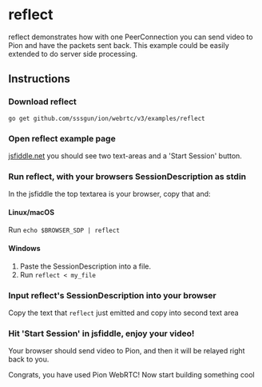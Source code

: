 # reflect
reflect demonstrates how with one PeerConnection you can send video to Pion and have the packets sent back. This example could be easily extended to do server side processing.

## Instructions
### Download reflect
```
go get github.com/sssgun/ion/webrtc/v3/examples/reflect
```

### Open reflect example page
[jsfiddle.net](https://jsfiddle.net/j3yhron4/) you should see two text-areas and a 'Start Session' button.

### Run reflect, with your browsers SessionDescription as stdin
In the jsfiddle the top textarea is your browser, copy that and:
#### Linux/macOS
Run `echo $BROWSER_SDP | reflect`
#### Windows
1. Paste the SessionDescription into a file.
1. Run `reflect < my_file`

### Input reflect's SessionDescription into your browser
Copy the text that `reflect` just emitted and copy into second text area

### Hit 'Start Session' in jsfiddle, enjoy your video!
Your browser should send video to Pion, and then it will be relayed right back to you.

Congrats, you have used Pion WebRTC! Now start building something cool
